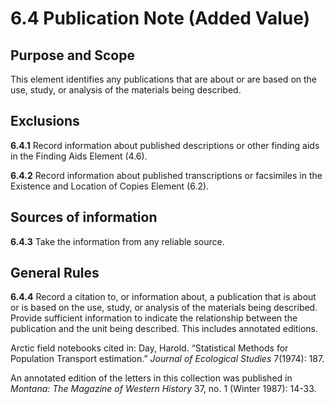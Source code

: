 # 6.4 Publication Note (Added Value)

## Purpose and Scope

This element identifies any publications that are about or are based on the use, study, or analysis of the materials being described.

## Exclusions

**6.4.1** Record information about published descriptions or other finding aids in the Finding Aids Element (4.6).

**6.4.2** Record information about published transcriptions or facsimiles in the Existence and Location of Copies Element (6.2).

## Sources of information

**6.4.3** Take the information from any reliable source.

## General Rules

**6.4.4** Record a citation to, or information about, a publication that is about or is based on the use, study, or analysis of the materials being described. Provide sufficient information to indicate the relationship between the publication and the unit being described. This includes annotated editions.

Arctic field notebooks cited in: Day, Harold. “Statistical Methods for Population Transport estimation.” _Journal of Ecological Studies_ 7(1974): 187.

An annotated edition of the letters in this collection was published in _Montana: The Magazine of Western History_ 37, no. 1 (Winter 1987): 14-33.
